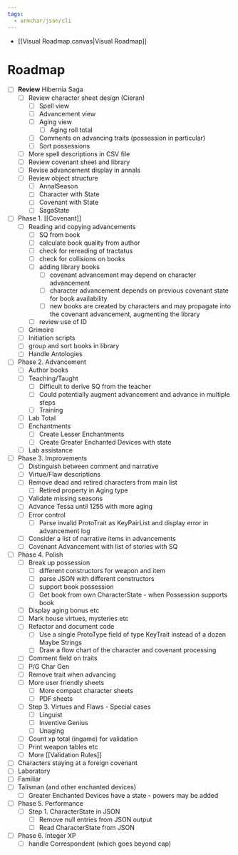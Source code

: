 ```yaml
---
tags:
  - armchar/json/cli
---
```


+ [[Visual Roadmap.canvas|Visual Roadmap]]

# Roadmap

+ [ ] **Review** Hibernia Saga
	+ [ ] Review character sheet design (Cieran)
		+ [ ] Spell view
		+ [ ] Advancement view
		+ [ ] Aging view
			+ [ ] Aging roll total
		+ [ ] Comments on advancing traits (possession in particular)
		+ [ ] Sort possessions
	+ [ ] More spell descriptions in CSV file
	+ [ ] Review covenant sheet and library
	+ [ ] Revise advancement display in annals
	+ [ ] Review object structure
		+ [ ] AnnalSeason 
		+ [ ] Character with State
		+ [ ] Covenant with State
		+ [ ] SagaState
+ [ ] Phase 1. [[Covenant]]
	+ [ ] Reading and copying advancements
		+ [ ] SQ from book
		+ [ ] calculate book quality from author
		+ [ ] check for rereading of tractatus
		+ [ ] check for collisions on books
		+ [ ] adding library books
			+ [ ] covenant advancement may depend on character advancement
			+ [ ] character advancement depends on previous covenant state for book availability
			+ [ ] new books are created by characters and may propagate into the covenant advancement, augmenting the library
		+ [ ] review use of ID
	+ [ ] Grimoire
	+ [ ] Initiation scripts
	+ [ ] group and  sort books in library
	+ [ ] Handle Antologies
+ [ ] Phase 2. Advancement 
	+ [ ] Author books
	+ [ ] Teaching/Taught
		+ [ ] Difficult to derive SQ from the teacher
		+ [ ] Could potentially augment advancement and advance in multiple steps
		+ [ ] Training
	+ [ ] Lab Total
	+ [ ] Enchantments
		+ [ ] Create Lesser Enchantments
		+ [ ] Create Greater Enchanted Devices with state
	+ [ ] Lab assistance
+ [ ] Phase 3. Improvements
	+ [ ] Distinguish between comment and narrative
	+ [ ] Virtue/Flaw descriptions
	+ [ ] Remove dead and retired characters from main list
		+ [ ] Retired property in Aging type
	+ [ ] Validate missing seasons
	+ [ ] Advance Tessa until 1255 with more aging
	+ [ ] Error control
		+ [ ] Parse invalid ProtoTrait as KeyPairList and display error in advancement log
	+ [ ] Consider a list of narrative items in advancements
	+ [ ] Covenant Advancement with list of stories with SQ
+ [ ] Phase 4. Polish
	+ [ ] Break up possession
		+ [ ] different constructors for weapon and item
		+ [ ] parse JSON with different constructors
		+ [ ] support book possession
		+ [ ] Get book from own CharacterState - when Possession supports book
	+ [ ] Display aging bonus etc
	+ [ ] Mark house virtues, mysteries etc
	+ [ ] Refactor and document code
		+ [ ] Use a single ProtoType field of type KeyTrait instead of a dozen Maybe Strings
		+ [ ] Draw a flow chart of the character and covenant processing
	+ [ ] Comment field on traits
	+ [ ] P/G Char Gen
	+ [ ] Remove trait when advancing
	+ [ ] More user friendly sheets
		+ [ ] More compact character sheets
		+ [ ] PDF sheets
	+ [ ] Step 3. Virtues and Flaws - Special cases
		+ [ ] Linguist
		+ [ ] Inventive Genius
		+ [ ] Unaging
	+ [ ] Count xp total (ingame) for validation
	+ [ ] Print weapon tables etc
	+ [ ] More [[Validation Rules]]
+ [ ] Characters staying at a foreign covenant
+ [ ] Laboratory
+ [ ] Familiar
+ [ ] Talisman (and other enchanted devices)
	+ [ ] Greater Enchanted Devices have a state - powers may be added
+ [ ] Phase 5. Performance
	+ [ ] Step 1.  CharacterState in JSON
		+ [ ] Remove null entries from JSON output
		+ [ ] Read CharacterState from JSON
+ [ ] Phase 6. Integer XP
	+ [ ] handle Correspondent (which goes beyond cap)

